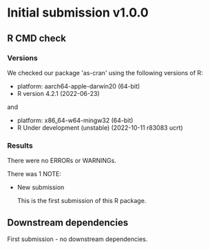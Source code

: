 # Initial submission v1.0.0
## R CMD check 
### Versions
We checked our package 'as-cran' using the following versions of R:

* platform: aarch64-apple-darwin20 (64-bit)
* R version 4.2.1 (2022-06-23) 

and 

* platform: x86_64-w64-mingw32 (64-bit)
* R Under development (unstable) (2022-10-11 r83083 ucrt)

### Results
There were no ERRORs or WARNINGs.

There was 1 NOTE:

* New submission

  This is the first submission of this R package.

## Downstream dependencies
First submission - no downstream dependencies. 